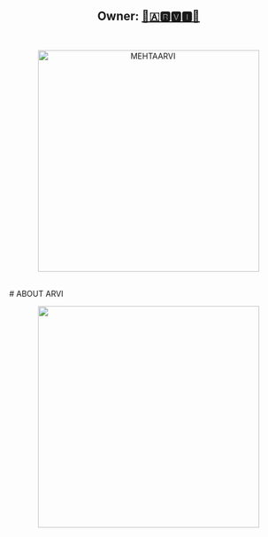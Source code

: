 <h2 align="center"><b>Owner: <a href="https://t.me/FOREVER_ANGEL_0">️👸🇦🆁🆅🅸👸</a></b></h2>
<br>
<p align="center">
   <a href="https://github.com/mehtaarvi/HIT-MEN-MUSIC"><img src="https://telegra.ph/file/efd5b708dee90a6947a13.png" alt="MEHTAARVI" width=400px></a>
   <br>
   <br>
</p>
# ABOUT ARVI
<p align="center">
    <a href="https://t.me/world_wide_chattt"><img src="https://img.shields.io/badge/CHAT GROUP%20Group-ARVI--%F0%9D%91%BF-blue?&logo=telegram&style=social" width=400px></a></p>
